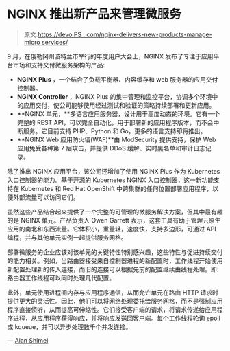 # NGINX 推出新产品来管理微服务

> 原文:[https://devo PS . com/nginx-delivers-new-products-manage-micro services/](https://devops.com/nginx-delivers-new-products-manage-microservices/)

9 月，在俄勒冈州波特兰市举行的年度用户大会上，NGINX 发布了专注于应用平台市场和支持交付微服务架构的产品:

*   **NGINX Plus** ，一个结合了负载平衡器、内容缓存和 web 服务器的应用交付控制器。
*   **NGINX Controller** ，NGINX Plus 的集中管理和监控平台，协调多个环境中的应用交付，使公司能够使用经过测试和验证的策略持续部署和更新应用。
*   **NGINX 单元，**多语言应用服务器，设计用于高度动态的环境。它有一个完整的 REST API，可以完全自动化，用于部署新的应用程序版本，而不会中断服务。它目前支持 PHP、Python 和 Go，更多的语言支持即将推出。
*   **NGINX Web 应用防火墙(WAF)**由 ModSecurity 提供支持，保护 Web 应用免受各种第 7 层攻击，并提供 DDoS 缓解、实时黑名单和审计日志记录。

除了推出 NGINX 应用平台，该公司还增加了使用 NGINX Plus 作为 Kubernetes 入口控制器的能力。基于开源的 Kubernetes NGINX 入口控制器，这一新功能支持在 Kubernetes 和 Red Hat OpenShift 中跨集群的任何位置部署应用程序，以便外部流量可以访问它们。

虽然这些产品结合起来提供了一个完整的可管理的微服务解决方案，但其中最有趣的是 NGINX 单元。产品负责人 Owen Garrett 表示，这套工具有助于管理云原生应用的南北和东西流量。它体积小，重量轻，速度快，支持多边形，可通过 API 编程，并与其他单元实例一起提供服务网格。

部署微服务的企业应该对该单元的关键特性特别感兴趣，这些特性与促进持续交付的能力相关。例如，当路由器接受来自控制器进程的新配置时，工作线程开始使用新配置处理新的传入连接，而旧的连接可以根据先前的配置继续由线程处理。即:路由器工作线程可以同时处理几代配置。

此外，单元使用进程间内存与应用程序通信，从而允许单元在路由 HTTP 请求时提供更大的灵活性。因此，他们可以将网络处理委托给服务网格，而不是强制应用程序直接侦听，从而提高可伸缩性。它们接受客户端的请求，将请求传递给应用程序进程，从应用程序获得响应，并将响应发送回客户端。每个工作线程轮询 epoll 或 kqueue，并可以异步处理数千个并发连接。

— [Alan Shimel](https://devops.com/author/ashimmy/)